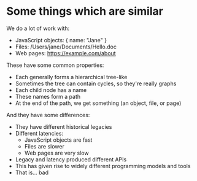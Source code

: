 # Some things which are similar

We do a lot of work with:

- JavaScript objects: { name: "Jane" }
- Files: /Users/jane/Documents/Hello.doc
- Web pages: https://example.com/about

These have some common properties:

- Each generally forms a hierarchical tree-like
- Sometimes the tree can contain cycles, so they're really graphs
- Each child node has a name
- These names form a path
- At the end of the path, we get something (an object, file, or page)

And they have some differences:

- They have different historical legacies
- Different latencies:
  - JavaScript objects are fast
  - Files are slower
  - Web pages are very slow
- Legacy and latency produced different APIs
- This has given rise to widely different programming models and tools
- That is... bad
